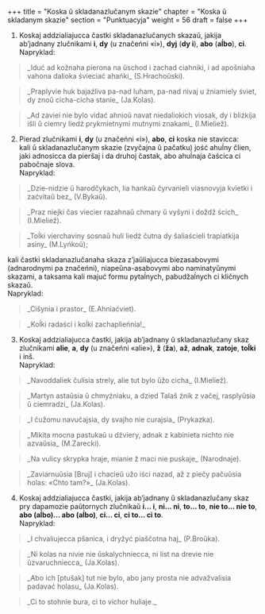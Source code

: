 +++
title = "Koska ŭ skladanazlučanym skazie"
chapter = "Koska ŭ skladanym skazie"
section = "Punktuacyja"
weight = 56
draft = false
+++

1. Koskaj addzialiajucca častki skladanazlučanych skazaŭ, jakija ab’jadnany zlučnikami __i__, __dy__ (u značeńni «i»), __dyj__ (__dy i__), __abo__ (__aĺbo__), __ci__.
<br>Napryklad:
<blockquote>_Iduć ad kožnaha pierona na ŭschod i zachad ciahniki, i ad apošniaha vahona dalioka śvieciać ahańki_ (S.Hrachoŭski).</blockquote>
<blockquote>_Praplyvie huk bajaźliva pa-nad luham, pa-nad nivaj u źniamiely śviet, dy znoŭ cicha-cicha stanie_ (Ja.Kolas).</blockquote>
<blockquote>_Ad zaviei nie bylo vidać ahnioŭ navat niedaliokich viosak, dy i bliźkija išli ŭ ciemry liedź prykmietnymi mutnymi znakami_ (I.Mieliež).</blockquote>

2. Pierad zlučnikami __i__, __dy__ (u značeńni «i»), __abo__, __ci__ koska nie stavicca:
<br>kali ŭ skladanazlučanym skazie (zvyčajna ŭ pačatku) jość ahuĺny člien, jaki adnosicca da pieršaj i da druhoj častak, abo ahuĺnaja čaścica ci pabočnaje slova.
<br>Napryklad:
<blockquote>_Dzie-nidzie ŭ harodčykach, lia hankaŭ čyrvanieli viasnovyja kvietki i zaćvitaŭ bez_ (V.Bykaŭ).</blockquote>
<blockquote>_Praz niejki čas viecier razahnaŭ chmary ŭ vyšyni i doždž ścich_ (I.Mieliež).</blockquote>
<blockquote>_Toĺki vierchaviny sosnaŭ huli liedź čutna dy šaliaścieli trapiatkija asiny_ (M.Lyńkoŭ);</blockquote>
kali častki skladanazlučanaha skaza z’jaŭliajucca biezasabovymi (adnarodnymi pa značeńni), niapeŭna-asabovymi abo naminatyŭnymi skazami, a taksama kali majuć formu pytaĺnych, pabudžaĺnych ci kličnych skazaŭ.
<br>Napryklad:
<blockquote>_Cišynia i prastor_ (E.Ahniaćviet).</blockquote>
<blockquote>_Koĺki radaści i koĺki zachaplieńnia!_</blockquote>

3. Koskaj addzialiajucca častki, jakija ab’jadnany ŭ skladanazlučany skaz zlučnikami __alie__, __a__, __dy__ (u značeńni «alie»), __ž__ (__ža__), __až__, __adnak__, __zatoje__, __toĺki__ i inš.
<br>Napryklad:
<blockquote>_Navoddaliek čulisia strely, alie tut bylo ŭžo cicha_ (I.Mieliež).</blockquote>
<blockquote>_Martyn astaŭsia ŭ chmyźniaku, a dzied Talaš źnik z vačej, rasplyŭsia ŭ ciemradzi_ (Ja.Kolas).</blockquote>
<blockquote>_I čužomu navučajsia, dy svajho nie curajsia_ (Prykazka).</blockquote>
<blockquote>_Mikita mocna pastukaŭ u dźviery, adnak z kabinieta nichto nie azvaŭsia_ (M.Zarecki).</blockquote>
<blockquote>_Na vulicy skrypka hraje, mianie ž maci nie puskaje_ (Narodnaje).</blockquote>
<blockquote>_Zaviarnuŭsia [Bruj] i chacieŭ užo iści nazad, až z piečy pačuŭsia holas: «Chto tam?»_ (Ja.Kolas).</blockquote>

4. Koskaj addzialiajucca častki, jakija ab’jadnany ŭ skladanazlučany skaz pry dapamozie paŭtornych zlučnikaŭ __i... i__, __ni... ni__, __to... to__, __nie to... nie to__, __abo (aĺbo)... abo (aĺbo)__, __ci... ci__, __ci to... ci to__.
<br>Napryklad:
<blockquote>_I chvaliujecca pšanica, i dryžyć piaščotna haj_ (P.Broŭka).</blockquote>
<blockquote>_Ni kolas na nivie nie ŭskalychniecca, ni list na drevie nie ŭzvaruchniecca_ (Ja.Kolas).</blockquote>
<blockquote>_Abo ich [ptušak] tut nie bylo, abo jany prosta nie advažvalisia padavać holasu_ (Ja.Kolas).</blockquote>
<blockquote>_Ci to stohnie bura, ci to vichor huliaje._</blockquote>